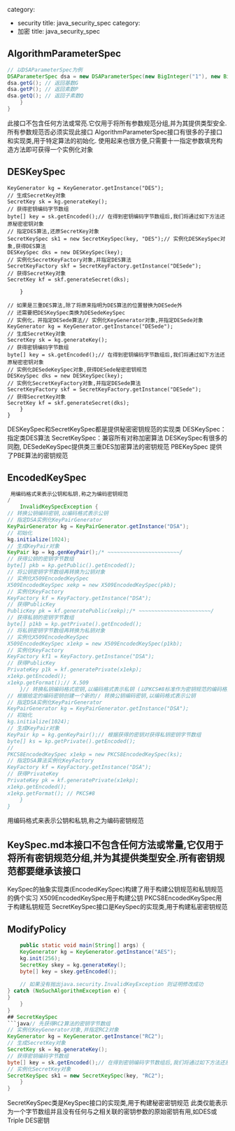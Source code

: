 category: 
- security
title: java_security_spec
category: 
- 加密
title: java_security_spec
## AlgorithmParameterSpec
```java
// 以DSAParameterSpec为例
DSAParameterSpec dsa = new DSAParameterSpec(new BigInteger("1"), new BigInteger("1"), new BigInteger("1"));
dsa.getG(); // 返回基数G
dsa.getP(); // 返回素数P
dsa.getQ();	// 返回子素数Q
	}
}
```
此接口不包含任何方法或常亮.它仅用于将所有参数规范分组,并为其提供类型安全.所有参数规范否必须实现此接口
AlgorithmParameterSpec接口有很多的子接口和实现类,用于特定算法的初始化.
使用起来也很方便,只需要十一指定参数填充构造方法即可获得一个实例化对象
## DESKeySpec
```java// 实例化KeyGenerator对象,并指定DES对象
KeyGenerator kg = KeyGenerator.getInstance("DES");
// 生成SecretKey对象
SecretKey sk = kg.generateKey();
// 获得密钥编码字节数组
byte[] key = sk.getEncoded();// 在得到密钥编码字节数组后,我们将通过如下方法还原秘密密钥对象
// 指定DES算法,还原SecretKey对象
SecretKeySpec sk1 = new SecretKeySpec(key, "DES");// 实例化DESKeySpec对象,获得DES算法
DESKeySpec dks = new DESKeySpec(key);
// 实例化SecretKeyFactory对象,并指定DES算法
SecretKeyFactory skf = SecretKeyFactory.getInstance("DESede");
// 获得SecretKey对象
SecretKey kf = skf.generateSecret(dks);
	
	}
	
// 如果是三重DES算法,除了将原来指明为DES算法的位置替换为DESede外
// 还需要把DESKeySpec类换为DESedeKeySpec
// 实例化，并指定DESede算法// 实例化KeyGenerator对象,并指定DESede对象
KeyGenerator kg = KeyGenerator.getInstance("DESede");
// 生成SecretKey对象
SecretKey sk = kg.generateKey();
// 获得密钥编码字节数组
byte[] key = sk.getEncoded();// 在得到密钥编码字节数组后,我们将通过如下方法还原秘密密钥对象
// 实例化DESedeKeySpec对象,获得DESede秘密密钥规范
DESKeySpec dks = new DESKeySpec(key);
// 实例化SecretKeyFactory对象,并指定DESede算法
SecretKeyFactory skf = SecretKeyFactory.getInstance("DESede");
// 获得SecretKey对象
SecretKey kf = skf.generateSecret(dks);
	}
}
```
DESKeySpec和SecretKeySpec都是提供秘密密钥规范的实现类 DESKeySpec：指定类DES算法
SecretKeySpec：兼容所有对称加密算法
DESKeySpec有很多的同胞, DESedeKeySpec提供类三重DES加密算法的密钥规范 PBEKeySpec 提供了PBE算法的密钥规范
## EncodedKeySpec
```java
 用编码格式来表示公钥和私钥,称之为编码密钥规范
/
	InvalidKeySpecException {
// 转换公钥编码密钥,以编码格式表示公钥
// 指定DSA实例化KeyPairGenerator
KeyPairGenerator kg = KeyPairGenerator.getInstance("DSA");
// 初始化
kg.initialize(1024);
// 生成KeyPair对象
KeyPair kp = kg.genKeyPair();/* ~~~~~~~~~~~~~~~~~~~~~~~/
// 获得公钥的密钥字节数组
byte[] pkb = kp.getPublic().getEncoded();
// 将公钥密钥字节数组再转换为公钥对象
// 实例化X509EncodedKeySpec
X509EncodedKeySpec xekp = new X509EncodedKeySpec(pkb);
// 实例化KeyFactory
KeyFactory kf = KeyFactory.getInstance("DSA");
// 获得PublicKey
PublicKey pk = kf.generatePublic(xekp);/* ~~~~~~~~~~~~~~~~~~~~~~~/
// 获得私钥的密钥字节数组
byte[] p1kb = kp.getPrivate().getEncoded();
// 将私钥密钥字节数组再转换为私钥对象
// 实例化X509EncodedKeySpec
X509EncodedKeySpec x1ekp = new X509EncodedKeySpec(p1kb);
// 实例化KeyFactory
KeyFactory kf1 = KeyFactory.getInstance("DSA");
// 获得PublicKey
PrivateKey p1k = kf.generatePrivate(x1ekp);
x1ekp.getEncoded();
x1ekp.getFormat();// X.509
	}// 转换私钥编码格式密钥,以编码格式表示私钥 (以PKCS#8标准作为密钥规范的编码格式)
// 根据给定的编码密钥创建一个新的// 转换公钥编码密钥,以编码格式表示公钥
// 指定DSA实例化KeyPairGenerator
KeyPairGenerator kg = KeyPairGenerator.getInstance("DSA");
// 初始化
kg.initialize(1024);
// 生成KeyPair对象
KeyPair kp = kg.genKeyPair();// 根据获得的密钥对获得私钥密钥字节数组
byte[] ks = kp.getPrivate().getEncoded();
// 
PKCS8EncodedKeySpec x1ekp = new PKCS8EncodedKeySpec(ks);
// 指定DSA算法实例化KeyFactory
KeyFactory kf = KeyFactory.getInstance("DSA");
// 获得PrivateKey
PrivateKey pk = kf.generatePrivate(x1ekp);
x1ekp.getEncoded();
x1ekp.getFormat(); // PKCS#8
	}
}
```
用编码格式来表示公钥和私钥,称之为编码密钥规范
## KeySpec.md本接口不包含任何方法或常量,它仅用于将所有密钥规范分组,并为其提供类型安全.所有密钥规范都要继承该接口
KeySpec的抽象实现类(EncodedKeySpec)构建了用于构建公钥规范和私钥规范的俩个实习
X509EncodedKeySpec用于构建公钥
PKCS8EncodedKeySpec用于构建私钥规范
SecretKeySpec接口是KeySpec的实现类,用于构建私密密钥规范
## ModifyPolicy
```java
	public static void main(String[] args) {
	KeyGenerator kg = KeyGenerator.getInstance("AES");
	kg.init(256);
	SecretKey skey = kg.generateKey();
	byte[] key = skey.getEncoded();
	
	// 如果没有抛出java.security.InvalidKeyException 则证明修改成功
} catch (NoSuchAlgorithmException e) {
}
	}
}
## SecretKeySpec
```java// 先获得RC2算法的密钥字节数组
// 实例化KeyGenerator对象,并指定RC2对象
KeyGenerator kg = KeyGenerator.getInstance("RC2");
// 生成SecretKey对象
SecretKey sk = kg.generateKey();
// 获得密钥编码字节数组
byte[] key = sk.getEncoded();// 在得到密钥编码字节数组后,我们将通过如下方法还原秘密密钥对象
// 实例化SecretKey对象
SecretKeySpec sk1 = new SecretKeySpec(key, "RC2");
	}
}
```
SecretKeySpec类是KeySpec接口的实现类,用于构建秘密密钥规范
此类仅能表示为一个字节数组并且没有任何与之相关联的密钥参数的原始密钥有用,如DES或Triple DES密钥
